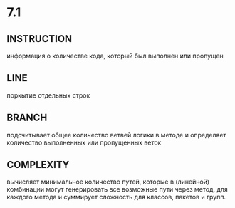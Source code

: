# 7.1
## INSTRUCTION
информация о количестве кода, который был выполнен или пропущен
## LINЕ
поркытие отдельных строк
## BRANCH
подсчитывает общее количество ветвей логики в методе и определяет количество выполненных или пропущенных веток
## COMPLEXITY
вычисляет минимальное количество путей, которые в (линейной) комбинации могут генерировать все возможные пути через метод, 
для каждого метода и суммирует сложность для классов, пакетов и групп. 
